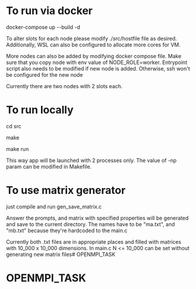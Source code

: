 # To run via docker
docker-compose up --build -d

To alter slots for each node please modify ./src/hostfile file as desired. Additionally, WSL can also be configured to allocate more cores for VM.

More nodes can also be added by modifying docker compose file. Make sure that you copy node with env value of NODE_ROLE=worker. Entrypoint script also needs to be modified if new node is added. Otherwise, ssh won't be configured for the new node 

Currently there are two nodes with 2 slots each.

# To run locally
cd src

make

make run

This way app will be launched with 2 processes only. The value of -np param can be modified in Makefile.

# To use matrix generator
just compile and run gen_save_matrix.c

Answer the prompts, and matrix with specified properties will be generated and save to the current directory. The names have to be "ma.txt", and "mb.txt" because they're hardcoded to the main.c

Currently both .txt files are in appropriate places and filled with matrices with 10_000 x 10_000 dimensions. In main.c N <= 10_000 can be set without generating new matrix files# OPENMPI_TASK
# OPENMPI_TASK
